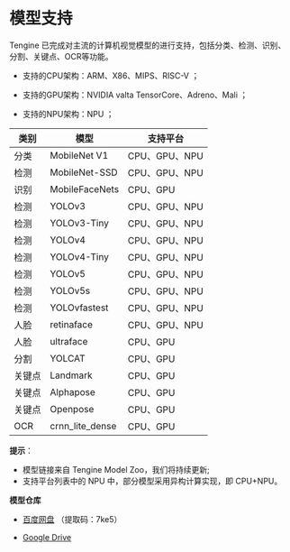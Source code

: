 # 模型支持

Tengine 已完成对主流的计算机视觉模型的进行支持，包括分类、检测、识别、分割、关键点、OCR等功能。

- 支持的CPU架构：ARM、X86、MIPS、RISC-V ；

- 支持的GPU架构：NVIDIA valta TensorCore、Adreno、Mali  ；

- 支持的NPU架构：NPU ；

| 类别   | 模型            | 支持平台                 	|
| ------ | --------------  | ------------------------  |
| 分类   | MobileNet V1    | CPU、GPU、NPU            	|
| 检测   | MobileNet-SSD   | CPU、GPU、NPU            	|
| 识别   | MobileFaceNets  | CPU、GPU                 	|
| 检测   | YOLOv3          | CPU、GPU、NPU            	|
| 检测   | YOLOv3-Tiny     | CPU、GPU、NPU            	|
| 检测   | YOLOv4          | CPU、GPU、NPU            	|
| 检测   | YOLOv4-Tiny     | CPU、GPU、NPU            	|
| 检测   | YOLOv5          | CPU、GPU、NPU            	|
| 检测   | YOLOv5s         | CPU、GPU、NPU            	|
| 检测   | YOLOvfastest    | CPU、GPU、NPU            	|
| 人脸   | retinaface	   | CPU、GPU、NPU            	|
| 人脸   | ultraface	   | CPU、GPU		     	    |
| 分割   | YOLCAT          | CPU、GPU                 	|
| 关键点 | Landmark        | CPU、GPU                 	|
| 关键点 | Alphapose       | CPU、GPU 	              	|
| 关键点 | Openpose        | CPU、GPU 	              	|
| OCR    | crnn_lite_dense | CPU、GPU 	               	|

**提示**：

- 模型链接来自 Tengine Model Zoo，我们将持续更新;
- 支持平台列表中的 NPU 中，部分模型采用异构计算实现，即 CPU+NPU。

**模型仓库**

- [百度网盘](https://pan.baidu.com/s/1JsitkY6FVV87Kao6h5yAmg) （提取码：7ke5）

- [Google Drive](https://drive.google.com/drive/folders/1hunePCa0x_R-Txv7kWqgx02uTCH3QWdS?usp=sharing)